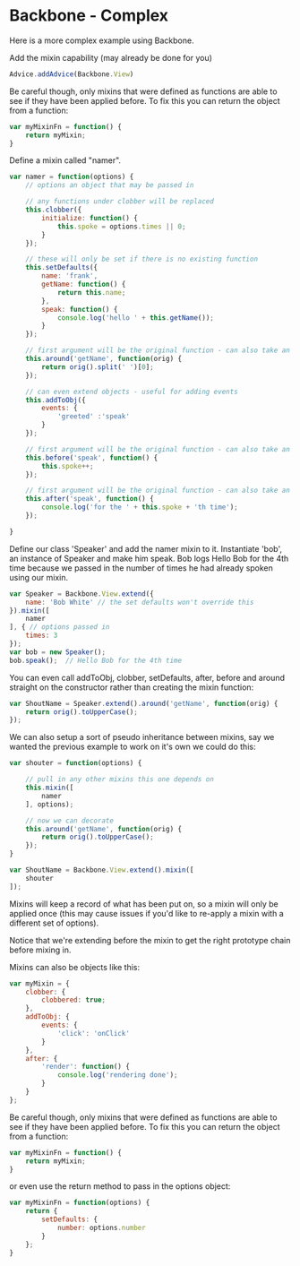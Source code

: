 # Backbone - Complex

Here is a more complex example using Backbone. 
<div class="left">
Add the mixin capability (may already be done for you)
</div>

```javascript
Advice.addAdvice(Backbone.View)
```

<div class="left">
Be careful though, only mixins that were defined as functions are able to see if they have been applied before. To fix this you can return the object from a function:
</div>

```javascript
var myMixinFn = function() {
	return myMixin;
}
```

<div class="left">
Define a mixin called "namer".
</div>

```javascript
var namer = function(options) {
	// options an object that may be passed in

	// any functions under clobber will be replaced
	this.clobber({
		initialize: function() {
			this.spoke = options.times || 0;
		}
	});

	// these will only be set if there is no existing function
	this.setDefaults({
		name: 'frank',
		getName: function() {
			return this.name;
		},
		speak: function() {
			console.log('hello ' + this.getName());
		}
	});

	// first argument will be the original function - can also take an object of functions
	this.around('getName', function(orig) {
		return orig().split(' ')[0];
	});

	// can even extend objects - useful for adding events
	this.addToObj({
		events: {
			'greeted' :'speak'
		}
	});

	// first argument will be the original function - can also take an object of functions
	this.before('speak', function() {
		this.spoke++;
	});

	// first argument will be the original function - can also take an object of functions
	this.after('speak', function() {
		console.log('for the ' + this.spoke + 'th time');
	});

}
```

<div class="left">
Define our class 'Speaker' and add the namer mixin to it.
Instantiate 'bob', an instance of Speaker and make him speak.
Bob logs Hello Bob for the 4th time because we passed in
the number of times he had already spoken using our mixin.
</div>

```javascript
var Speaker = Backbone.View.extend({
	name: 'Bob White' // the set defaults won't override this
}).mixin([
	namer
], { // options passed in
	times: 3
});
var bob = new Speaker();
bob.speak();  // Hello Bob for the 4th time
```

<div class="left">
You can even call addToObj, clobber, setDefaults, after, before and around straight on the constructor rather than creating the mixin function:
</div>

```javascript
var ShoutName = Speaker.extend().around('getName', function(orig) {
	return orig().toUpperCase();
});
```

<div class="left">
We can also setup a sort of pseudo inheritance between mixins, say we wanted the previous example to work on it's own we could do this:
</div>

```javascript
var shouter = function(options) {

	// pull in any other mixins this one depends on
	this.mixin([
		namer
	], options);

	// now we can decorate
	this.around('getName', function(orig) {
		return orig().toUpperCase();
	});
}

var ShoutName = Backbone.View.extend().mixin([
	shouter
]);
```

<div class="left">
Mixins will keep a record of what has been put on, so a mixin will only be applied once (this may cause issues if you'd like to re-apply a mixin with a different set of options).

Notice that we're extending before the mixin to get the right prototype chain before mixing in.

Mixins can also be objects like this:
</div>

```javascript
var myMixin = {
	clobber: {
		clobbered: true;
	},
	addToObj: {
		events: {
			'click': 'onClick'
		}
	},
	after: {
		'render': function() {
			console.log('rendering done');
		}
	}
};
```

<div class="left">
Be careful though, only mixins that were defined as functions are able to see if they have been applied before. To fix this you can return the object from a function:
</div>

```javascript
var myMixinFn = function() {
	return myMixin;
}
```

<div class="left">
or even use the return method to pass in the options object:
</div>

```javascript
var myMixinFn = function(options) {
	return {
		setDefaults: {
			number: options.number
		}
	};
}
```